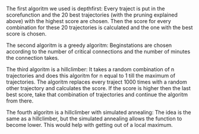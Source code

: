 The first algoritm we used is depthfirst: Every traject is put in the scorefunction and the 20 best trajectories (with the pruning explained above) with the highest score are chosen. Then the score for every combination for these 20 trajectories is calculated and the one with the best score is chosen.

The second algoritm is a greedy algoritm: Beginstations are chosen according to the number of critical connections and the number of minutes the connection takes.

The third algoritm is a hillclimber: It takes a random combination of n trajectories and does this algoritm for n equal to 1 till the maximum of trajectories. The algoritm replaces every traject 1000 times with a random other trajectory and calculates the score. If the score is higher then the last best score, take that combination of trajectories and continue the algoritm from there.

The fourth algoritm is a hillclimber with simulated annealing: The idea is the same as a hillclimber, but the simulated annealing allows the function to become lower. This would help with getting out of a local maximum.
